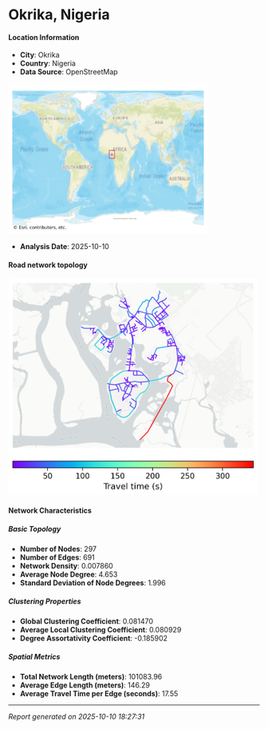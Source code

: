 # Okrika, Nigeria

#### Location Information

- **City**: Okrika
- **Country**: Nigeria
- **Data Source**: OpenStreetMap
<img src="Okrika_location.png" alt="Okrika Location Map" width="400" />

- **Analysis Date**: 2025-10-10

#### Road network topology

<img src="Okrika_network_map.png" alt="Okrika Road Network Map" width="500"/>

#### Network Characteristics

##### Basic Topology

- **Number of Nodes**: 297
- **Number of Edges**: 691
- **Network Density**: 0.007860
- **Average Node Degree**: 4.653
- **Standard Deviation of Node Degrees**: 1.996

##### Clustering Properties

- **Global Clustering Coefficient**: 0.081470
- **Average Local Clustering Coefficient**: 0.080929
- **Degree Assortativity Coefficient**: -0.185902

##### Spatial Metrics

- **Total Network Length (meters)**: 101083.96
- **Average Edge Length (meters)**: 146.29
- **Average Travel Time per Edge (seconds)**: 17.55

---
*Report generated on 2025-10-10 18:27:31*
